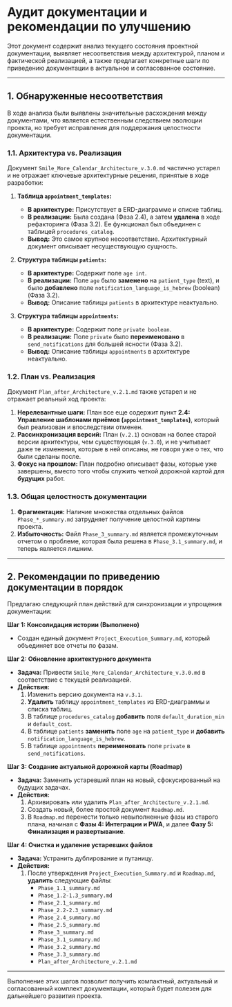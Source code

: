 # Аудит документации и рекомендации по улучшению

Этот документ содержит анализ текущего состояния проектной документации, выявляет несоответствия между архитектурой, планом и фактической реализацией, а также предлагает конкретные шаги по приведению документации в актуальное и согласованное состояние.

---

## 1. Обнаруженные несоответствия

В ходе анализа были выявлены значительные расхождения между документами, что является естественным следствием эволюции проекта, но требует исправления для поддержания целостности документации.

### 1.1. Архитектура vs. Реализация

Документ `Smile_More_Calendar_Architecture_v.3.0.md` частично устарел и не отражает ключевые архитектурные решения, принятые в ходе разработки:

1.  **Таблица `appointment_templates`:**
    *   **В архитектуре:** Присутствует в ERD-диаграмме и списке таблиц.
    *   **В реализации:** Была создана (Фаза 2.4), а затем **удалена** в ходе рефакторинга (Фаза 3.2). Ее функционал был объединен с таблицей `procedures_catalog`.
    *   **Вывод:** Это самое крупное несоответствие. Архитектурный документ описывает несуществующую сущность.

2.  **Структура таблицы `patients`:**
    *   **В архитектуре:** Содержит поле `age int`.
    *   **В реализации:** Поле `age` было **заменено** на `patient_type` (text), и было **добавлено** поле `notification_language_is_hebrew` (boolean) (Фаза 3.2).
    *   **Вывод:** Описание таблицы `patients` в архитектуре неактуально.

3.  **Структура таблицы `appointments`:**
    *   **В архитектуре:** Содержит поле `private boolean`.
    *   **В реализации:** Поле `private` было **переименовано** в `send_notifications` для большей ясности (Фаза 3.2).
    *   **Вывод:** Описание таблицы `appointments` в архитектуре неактуально.

### 1.2. План vs. Реализация

Документ `Plan_after_Architecture_v.2.1.md` также устарел и не отражает реальный ход проекта:

1.  **Нерелевантные шаги:** План все еще содержит пункт **2.4: Управление шаблонами приёмов (`appointment_templates`)**, который был реализован и впоследствии отменен.
2.  **Рассинхронизация версий:** План (`v.2.1`) основан на более старой версии архитектуры, чем существующая (`v.3.0`), и не учитывает даже те изменения, которые в ней описаны, не говоря уже о тех, что были сделаны после.
3.  **Фокус на прошлом:** План подробно описывает фазы, которые уже завершены, вместо того чтобы служить четкой дорожной картой для **будущих** работ.

### 1.3. Общая целостность документации

1.  **Фрагментация:** Наличие множества отдельных файлов `Phase_*_summary.md` затрудняет получение целостной картины проекта.
2.  **Избыточность:** Файл `Phase_3_summary.md` является промежуточным отчетом о проблеме, которая была решена в `Phase_3.1_summary.md`, и теперь является лишним.

---

## 2. Рекомендации по приведению документации в порядок

Предлагаю следующий план действий для синхронизации и упрощения документации:

**Шаг 1: Консолидация истории (Выполнено)**
- Создан единый документ `Project_Execution_Summary.md`, который объединяет все отчеты по фазам.

**Шаг 2: Обновление архитектурного документа**
- **Задача:** Привести `Smile_More_Calendar_Architecture_v.3.0.md` в соответствие с текущей реализацией.
- **Действия:**
    1.  Изменить версию документа на `v.3.1`.
    2.  **Удалить** таблицу `appointment_templates` из ERD-диаграммы и списка таблиц.
    3.  В таблице `procedures_catalog` **добавить** поля `default_duration_min` и `default_cost`.
    4.  В таблице `patients` **заменить** поле `age` на `patient_type` и **добавить** `notification_language_is_hebrew`.
    5.  В таблице `appointments` **переименовать** поле `private` в `send_notifications`.

**Шаг 3: Создание актуальной дорожной карты (Roadmap)**
- **Задача:** Заменить устаревший план на новый, сфокусированный на будущих задачах.
- **Действия:**
    1.  Архивировать или удалить `Plan_after_Architecture_v.2.1.md`.
    2.  Создать новый, более простой документ `Roadmap.md`.
    3.  В `Roadmap.md` перенести только невыполненные фазы из старого плана, начиная с **Фазы 4: Интеграции и PWA**, и далее **Фазу 5: Финализация и развертывание**.

**Шаг 4: Очистка и удаление устаревших файлов**
- **Задача:** Устранить дублирование и путаницу.
- **Действия:**
    1.  После утверждения `Project_Execution_Summary.md` и `Roadmap.md`, **удалить** следующие файлы:
        - `Phase_1.1_summary.md`
        - `Phase_1.2-1.3_summary.md`
        - `Phase_2.1_summary.md`
        - `Phase_2.2-2.3_summary.md`
        - `Phase_2.4_summary.md`
        - `Phase_2.5_summary.md`
        - `Phase_3_summary.md`
        - `Phase_3.1_summary.md`
        - `Phase_3.2_summary.md`
        - `Phase_3.3_summary.md`
        - `Plan_after_Architecture_v.2.1.md`

---

Выполнение этих шагов позволит получить компактный, актуальный и согласованный комплект документации, который будет полезен для дальнейшего развития проекта.
